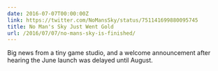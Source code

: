 ```yaml
---
date: 2016-07-07T00:00:00Z
link: https://twitter.com/NoMansSky/status/751141699880095745
title: No Man's Sky Just Went Gold
url: /2016/07/07/no-mans-sky-is-finished/
---
```


Big news from a tiny game studio, and a welcome announcement after hearing the June launch was delayed until August. 